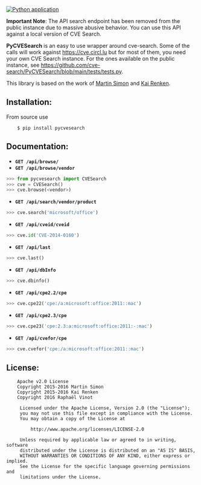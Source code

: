 [![Python application](https://github.com/cve-search/PyCVESearch/actions/workflows/mypy.yml/badge.svg)](https://github.com/cve-search/PyCVESearch/actions/workflows/mypy.yml)

**Important Note**: The API search endpoint has been removed from the public instance due to massive abusive behavior. You can use this API against a local version of CVE Search.

**PyCVESearch** is an easy to use wrapper around cve-search. Some of the calls will work against https://cve.circl.lu but for most of them, you need your own CVE Search instance. For the ones available on the public instance, see https://github.com/cve-search/PyCVESearch/blob/main/tests/tests.py.

This library is based on the work of [Martin Simon](https://github.com/mrsmn/ares) and [Kai Renken](https://github.com/elektrischermoench/ares3).


## Installation:

From source use

```
    $ pip install pycvesearch
```

## Documentation:

- **`GET /api/browse/`**
- **`GET /api/browse/vendor`**

```python
>>> from pycvesearch import CVESearch
>>> cve = CVESearch()
>>> cve.browse(<vendor>)
```

- **`GET /api/search/vendor/product`**

```python
>>> cve.search('microsoft/office')
```

- **`GET /api/cveid/cveid`**

```python
>>> cve.id('CVE-2014-0160')
```

- **`GET /api/last`**

```python
>>> cve.last()
```

- **`GET /api/dbInfo`**

```python
>>> cve.dbinfo()
```

- **`GET /api/cpe2.2/cpe`**

```python
>>> cve.cpe22('cpe:/a:microsoft:office:2011::mac')
```

- **`GET /api/cpe2.3/cpe`**

```python
>>> cve.cpe23('cpe:2.3:a:microsoft:office:2011:-:mac')
```

- **`GET /api/cvefor/cpe`**

```python
>>> cve.cvefor('cpe:/a:microsoft:office:2011::mac')
```

## License:

```
    Apache v2.0 License
    Copyright 2015-2016 Martin Simon
    Copyright 2015-2016 Kai Renken
    Copyright 2016 Raphaël Vinot

     Licensed under the Apache License, Version 2.0 (the "License");
     you may not use this file except in compliance with the License.
     You may obtain a copy of the License at

         http://www.apache.org/licenses/LICENSE-2.0

     Unless required by applicable law or agreed to in writing, software
     distributed under the License is distributed on an "AS IS" BASIS,
     WITHOUT WARRANTIES OR CONDITIONS OF ANY KIND, either express or implied.
     See the License for the specific language governing permissions and
     limitations under the License.

```
